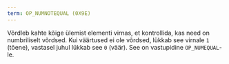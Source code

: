 ```yaml
---
term: OP_NUMNOTEQUAL (0X9E)
---
```


Võrdleb kahte kõige ülemist elementi virnas, et kontrollida, kas need on numbriliselt võrdsed. Kui väärtused ei ole võrdsed, lükkab see virnale `1` (tõene), vastasel juhul lükkab see `0` (väär). See on vastupidine `OP_NUMEQUAL`-le.